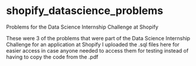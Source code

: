 # shopify_datascience_problems
Problems for the Data Science Internship Challenge at Shopify

These were 3 of the problems that were part of the Data Science Internship Challenge for an application at Shopify
I uploaded the .sql files here for easier access in case anyone needed to access them for testing instead of having to copy the code 
from the .pdf
